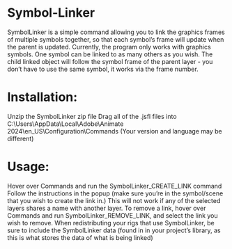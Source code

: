 # Symbol-Linker
SymbolLinker is a simple command allowing you to link the graphics frames of multiple symbols together, so that each symbol’s frame will update when the parent is updated. Currently, the program only works with graphics symbols. One symbol can be linked to as many others as you wish. The child linked object will follow the symbol frame of the parent layer - you don’t have to use the same symbol, it works via the frame number.

# Installation:
Unzip the SymbolLinker zip file
Drag all of the .jsfl files into C:\Users<YOUR USERNAME>\AppData\Local\Adobe\Animate 2024\en_US\Configuration\Commands (Your version and language may be different)

# Usage:
Hover over Commands and run the SymbolLinker_CREATE_LINK command
Follow the instructions in the popup (make sure you’re in the symbol/scene that you wish to create the link in.) This will not work if any of the selected layers shares a name with another layer.
To remove a link, hover over Commands and run SymbolLinker_REMOVE_LINK, and select the link you wish to remove. 
When redistributing your rigs that use SymbolLinker, be sure to include the SymbolLinker data (found in in your project’s library, as this is what stores the data of what is being linked)

